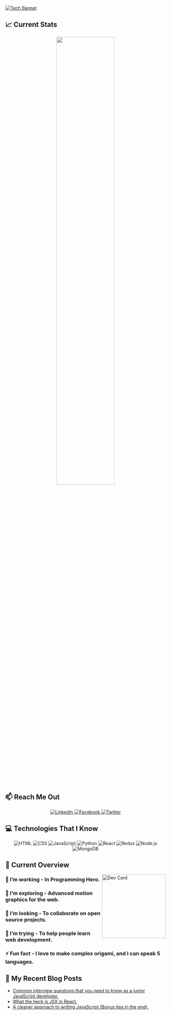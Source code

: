 <a href="https://github.com/jayed-islam">
<img src="https://via.placeholder.com/1000x200?text=Tech+Banner" alt="Tech Banner" />
</a>

## :chart_with_upwards_trend: Current Stats

<p align="center">
  <img width="60%" src="https://github-readme-streak-stats.herokuapp.com?user=jayed-islam&theme=react&hide_border=true&background=0D1117&stroke=0D1117&fire=FF1CF7&sideLabels=00F0FF&currStreakNum=FF1CF7&ring=FF1CF7&currStreakLabel=FF1CF7&sideNums=00F0FF" />
</p>

## :mailbox: Reach Me Out

<p align="center">
  <a href="https://www.linkedin.com/in/jayed-islam">
    <img src="https://img.icons8.com/color/48/000000/linkedin.png" alt="LinkedIn" />
  </a>
  <a href="https://www.facebook.com/jayed.islam">
    <img src="https://img.icons8.com/color/48/000000/facebook.png" alt="Facebook" />
  </a>
  <a href="https://twitter.com/jayed_islam">
    <img src="https://img.icons8.com/color/48/000000/twitter.png" alt="Twitter" />
  </a>
</p>

## :computer: Technologies That I Know

<p align="center">
  <img src="https://img.icons8.com/color/48/000000/html-5.png" alt="HTML" />
  <img src="https://img.icons8.com/color/48/000000/css3.png" alt="CSS" />
  <img src="https://img.icons8.com/color/48/000000/javascript.png" alt="JavaScript" />
  <img src="https://img.icons8.com/color/48/000000/python.png" alt="Python" />
  <img src="https://img.icons8.com/officel/40/react.png" alt="React" />
  <img src="https://img.icons8.com/color/48/redux.png" alt="Redux" />
  <img src="https://img.icons8.com/color/48/nodejs.png" alt="Node.js" />
  <img src="https://img.icons8.com/color/48/mongodb.png" alt="MongoDB" />
</p>

## :eyes: Current Overview

<div align="left">
<a href="https://app.daily.dev/jayed">
  <img align="right" src="https://github.com/jayed-islam/jayed-islam/blob/main/devcard.svg" width="200" alt="Dev Card" />
</a>
</div>

### 🔭 I’m working - In Programming Hero.
### 🌱 I’m exploring - Advanced motion graphics for the web.
### 👯 I’m looking - To collaborate on open source projects.
### 🤔 I’m trying - To help people learn web development.
### ⚡ Fun fact - I love to make complex origami, and I can speak 5 languages.

## :book: My Recent Blog Posts
<!-- BLOG-POST-LIST:START -->
- [Common interview questions that you need to know as a junior JavaScript developer.](https://dev.to/mirhussain/common-interview-questions-that-you-need-to-know-as-a-junior-javascript-developer-29a6)
- [What the heck is JSX in React.](https://dev.to/mirhussain/what-the-heck-is-jsx-in-react-3f0a)
- [A cleaner approach to writing JavaScript (Bonus tips in the end).](https://dev.to/mirhussain/a-cleaner-approach-to-write-javascript-bonus-tips-in-the-end-58ng)
<!-- BLOG-POST-LIST:END -->
